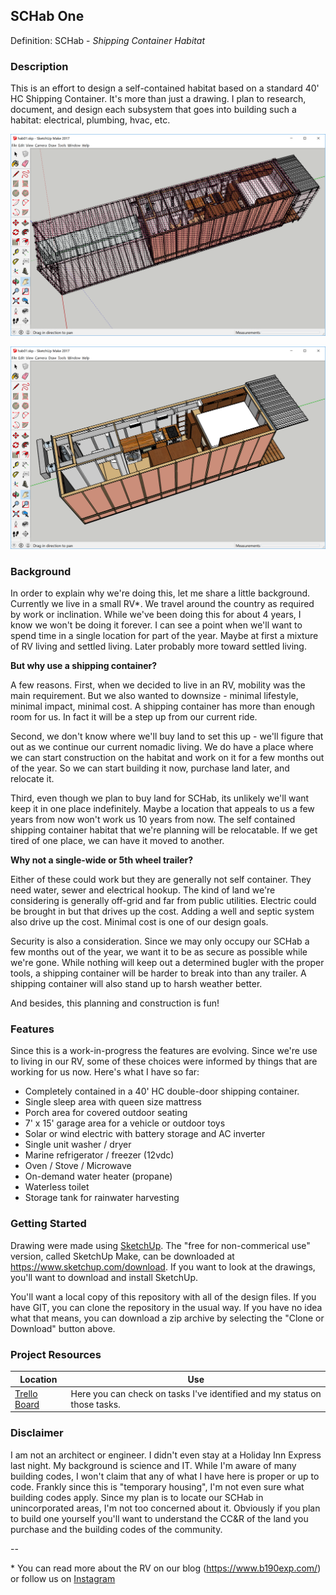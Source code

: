 ## SCHab One
Definition: SCHab - _Shipping Container Habitat_

### Description
This is an effort to design a self-contained habitat based on a standard 40' HC Shipping Container.  It's more than just a drawing.  I plan to research, document, and design each subsystem that goes into building such a habitat: electrical, plumbing, hvac, etc.

![Exterior View](images/schab-exterior-all.png)

![Interior View](images/schab-interior-all.png)

### Background
In order to explain why we're doing this, let me share a little background.  Currently we live in a small RV*.  We travel around the country as required by work or inclination.  While we've been doing this for about 4 years, I know we won't be doing it forever.  I can see a point when we'll want to spend time in a single location for part of the year.  Maybe at first a mixture of RV living and settled living.  Later probably more toward settled living.

**But why use a shipping container?**

A few reasons.  First, when we decided to live in an RV, mobility was the main requirement.  But we also wanted to downsize - minimal lifestyle, minimal impact, minimal cost.  A shipping container has more than enough room for us.  In fact it will be a step up from our current ride.

Second, we don't know where we'll buy land to set this up - we'll figure that out as we continue our current nomadic living.  We do have a place where we can start construction on the habitat and work on it for a few months out of the year.  So we can start building it now, purchase land later, and relocate it.

Third, even though we plan to buy land for SCHab, its unlikely we'll want keep it in one place indefinitely.  Maybe a location that appeals to us a few years from now won't work us 10 years from now.  The self contained shipping container habitat that we're planning will be relocatable. If we get tired of one place, we can have it moved to another.

**Why not a single-wide or 5th wheel trailer?**

Either of these could work but they are generally not self container.  They need water, sewer and electrical hookup.  The kind of land we're considering is generally off-grid and far from public utilities.  Electric could be brought in but that drives up the cost.  Adding a well and septic system also drive up the cost.  Minimal cost is one of our design goals.

Security is also a consideration.  Since we may only occupy our SCHab a few months out of the year, we want it to be as secure as possible while we're gone.  While nothing will keep out a determined bugler with the proper tools, a shipping container will be harder to break into than any trailer.  A shipping container will also stand up to harsh weather better.

And besides, this planning and construction is fun!

### Features
Since this is a work-in-progress the features are evolving.  Since we're use to living in our RV, some of these choices were informed by things that are working for us now.  Here's what I have so far:
* Completely contained in a 40' HC double-door shipping container.
* Single sleep area with queen size mattress
* Porch area for covered outdoor seating
* 7' x 15' garage area for a vehicle or outdoor toys
* Solar or wind electric with battery storage and AC inverter
* Single unit washer / dryer
* Marine refrigerator / freezer (12vdc)
* Oven / Stove / Microwave
* On-demand water heater (propane)
* Waterless toilet
* Storage tank for rainwater harvesting

### Getting Started
Drawing were made using [SketchUp](https://www.sketchup.com/).  The "free for non-commerical use" version, called SketchUp Make, can be downloaded at https://www.sketchup.com/download.  If you want to look at the drawings, you'll want to download and install SketchUp.

You'll want a local copy of this repository with all of the design files.  If you have GIT, you can clone the repository in the usual way.  If you have no idea what that means, you can download a zip archive by selecting the "Clone or Download" button above.

### Project Resources

| Location | Use |
| -------- | ------- |
| [Trello Board](https://trello.com/b/0bdXyXfJ) | Here you can check on tasks I've identified and my status on those tasks. |

### Disclaimer

I am not an architect or engineer.  I didn't even stay at a Holiday Inn Express last night.  My background is science and IT.  While I'm aware of many building codes, I won't claim that any of what I have here is proper or up to code.  Frankly since this is "temporary housing", I'm not even sure what building codes apply.  Since my plan is to locate our SCHab in unincorporated areas, I'm not too concerned about it.  Obviously if you plan to build one yourself you'll want to understand the CC&R of the land you purchase and the building codes of the community.

--

\* You can read more about the RV on our blog (https://www.b190exp.com/) or follow us on [Instagram](https://www.instagram.com/b190exp/)
